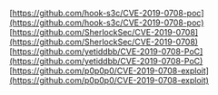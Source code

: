[https://github.com/hook-s3c/CVE-2019-0708-poc](https://github.com/hook-s3c/CVE-2019-0708-poc)
[https://github.com/SherlockSec/CVE-2019-0708](https://github.com/SherlockSec/CVE-2019-0708)
[https://github.com/yetiddbb/CVE-2019-0708-PoC](https://github.com/yetiddbb/CVE-2019-0708-PoC)
[https://github.com/p0p0p0/CVE-2019-0708-exploit](https://github.com/p0p0p0/CVE-2019-0708-exploit)
